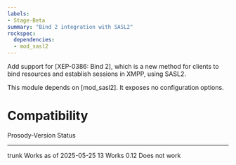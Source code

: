 ```yaml
---
labels:
- Stage-Beta
summary: "Bind 2 integration with SASL2"
rockspec:
  dependencies:
  - mod_sasl2
---
```


Add support for [XEP-0386: Bind 2], which is a new method for clients to bind
resources and establish sessions in XMPP, using SASL2. 

This module depends on [mod_sasl2]. It exposes no configuration options.

# Compatibility

  Prosody-Version Status
  --------------- ----------------------
  trunk           Works as of 2025-05-25
  13              Works
  0.12            Does not work
